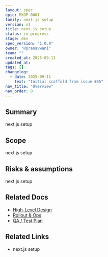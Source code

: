 ```yaml
---
layout: spec
epic: MXOP-0001
family: next.js setup
version: v1
title: next.js setup
status: in-progress
stage: dev
spec_version: "1.0.0"
owner: "@pranavwani"
team: ""
created_at: 2025-09-11
updated_at:
tags: []
changelog:
  - date: 2025-09-11
    text: "Initial scaffold from issue #65"
nav_title: "Overview"
nav_order: 0
---
```

## Summary
next.js setup

## Scope
next.js setup

## Risks & assumptions
next.js setup

## Related Docs
- [High-Level Design](./hld.md)
- [Rollout & Ops](./rollout-ops.md)
- [QA / Test Plan](./qa-test.md)

## Related Links
- next.js setup
